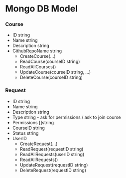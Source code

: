 # Mongo DB Model

<!-- ### Session
- ID     string
- UserID string
  - CreateSession(...)
  - ReadSession(sessionID string)
  - DeleteSession(sessionID string) -->

<!-- ### User
- ID             string
- Username       string
- GithubUsername string
- Fullname       string
- Password       string
- Permissions    []string
- Disabled       bool
- []CourseID     []string
  - CreateUser(...)
  - ReadUserByID(userID string)
  - ReadUserByUsername(username string)
  - ReadAllUsers(courseID string)
  - UpdateUser(userID string)
  - DeleteUser(userID string) -->

<!-- ### Submission
- ID           string
- Results      string?
- Status       string
- UserID       string <--+-< unique by user and assignment
- AssignmentID string <--+
  - CreateSubmission(...)
  - ReadSubmission(submissionID string)
  - ReadAllSubmissions(userID string, assignmentID string)
  - UpdateSubmission(submissionID string)
  - DeleteSubmission(submissionID string) -->

<!-- ### Assignment
- ID          string
- Name        string
- Description string
- CreatedOn   time.Duration
- DueDate     time.Duration
- CourseID    string
  - CreateAssignment(...)
  - ReadAssignment(assignmentID string)
  - ReadAllAssignments(courseID string)
  - UpdateAssignment(assignmentID string)
  - DeleteAssignment(assignmentID string) -->

### Course
- ID             string
- Name           string
- Description    string
- GithubRepoName string
  - CreateCourse(...)
  - ReadCourse(courseID string)
  - ReadAllCourses()
  - UpdateCourse(courseID string, ...)
  - DeleteCourse(courseID string)

### Request
- ID          string
- Name        string
- Description string
- Type        string - ask for permissions / ask to join course
- Permissions []string
- CourseID    string
- Status      string
- UserID
  - CreateRequest(...)
  - ReadRequest(requestID string)
  - ReadAllRequests(userID string)
  - ReadAllRequests()
  - UpdateRequest(requestID string)
  - DeleteRequest(requestID string)